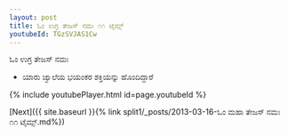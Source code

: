 ```yaml
---
layout: post
title: ಓಂ ಉಗ್ರ ತೇಜಸ್ ನಮಃ ೧೧ ಟೈಮ್ಸ್
youtubeId: TGzSVJAS1Cw
---
```

 
 
 ಓಂ ಉಗ್ರ ತೇಜಸ್ ನಮಃ  
 
 -  ಯಾರು ಜ್ವಾಲೆಯ ಭಯಂಕರ ಶಕ್ತಿಯನ್ನು ಹೊಂದಿದ್ದಾರೆ 
 
  
 
  
 
 
 
 
 
 


{% include youtubePlayer.html id=page.youtubeId %}
 
[Next]({{ site.baseurl }}{% link  split1/_posts/2013-03-16-ಓಂ ಮಹಾ ತೇಜಸ್ ನಮಃ ೧೧ ಟೈಮ್ಸ್.md%})
 
